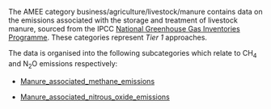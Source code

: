 The AMEE category business/agriculture/livestock/manure contains data on
the emissions associated with the storage and treatment of livestock
manure, sourced from the IPCC [National Greenhouse Gas Inventories
Programme](http://www.ipcc-nggip.iges.or.jp/public/2006gl/pdf/4_Volume4/V4_10_Ch10_Livestock.pdf).
These categories represent *Tier 1* approaches.

The data is organised into the following subcategories which relate to
CH<sub>4</sub> and N<sub>2</sub>O emissions respectively:

  - [Manure\_associated\_methane\_emissions](Manure_associated_methane_emissions)

<!-- end list -->

  - [Manure\_associated\_nitrous\_oxide\_emissions](Manure_associated_nitrous_oxide_emissions)
